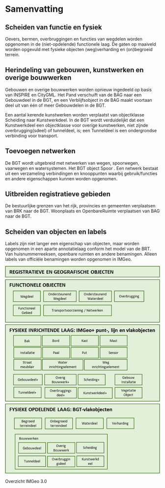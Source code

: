 Samenvatting
============

Scheiden van functie en fysiek
------------------------------

Oevers, bermen, overbruggingen en functies van wegdelen worden opgenomen in de
(niet-opdelende) functionele laag. De gaten op maaiveld worden opgevuld met
fysieke objecten (weg)verharding en (on)begroeid terrein.

Herindeling van gebouwen, kunstwerken en overige bouwwerken
-----------------------------------------------------------

Gebouwen en overige bouwwerken worden opnieuw ingedeeld op basis van INSPIRE en
CityGML. Het Pand verschuift van de BAG naar een Gebouwdeel in de BGT, en een
Verblijfsobject in de BAG maakt voortaan deel uit van één of meer Gebouwdelen in
de BGT.

Een aantal kerende kunstwerken worden verplaatst van objectklasse Scheiding naar
Kunstwerkdeel. In de BGT wordt verduidelijkt dat een Kunstwerkdeel een
objectklasse voor overige kunstwerken, niet zijnde overbrugging(sdeel) of
tunneldeel, is; een Tunneldeel is een ondergrondse verbinding voor transport.

Toevoegen netwerken
-------------------

De BGT wordt uitgebreid met netwerken van wegen, spoorwegen, vaarwegen en
watersystemen. Het BGT object Spoor . Een netwerk bestaat uit een verzameling
verbindingen en knooppunten waarbij gebruik/functies en andere eigenschappen
kunnen worden opgenomen.

Uitbreiden registratieve gebieden
---------------------------------

De bestuurlijke grenzen van het rijk, provincies en gemeenten verplaatsen van
BRK naar de BGT. Woonplaats en OpenbareRuimte verplaatsen van BAG naar de BGT.

Scheiden van objecten en labels
-------------------------------

Labels zijn niet langer een eigenschap van objecten, maar worden opgenomen in
een aparte annotatielaag conform het model van de BRT. Van huisnummerreeksen,
openbare ruimten en andere benamingen. Alleen labels van officiële benamingen
worden opgenomen in IMGeo.

![](media/a56690ee9bdee33fddf53529137bcd42.png)

Overzicht IMGeo 3.0
